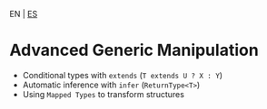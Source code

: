 <!-- MULTILANGUAJE MENU START -->
EN | [ES](https://lckpig.gitbook.io/es-practical-dev-handbook/typescript/generic-types/advanced-manipulation)
<!-- MULTILANGUAJE MENU END -->

# Advanced Generic Manipulation

- Conditional types with `extends` (`T extends U ? X : Y`)
- Automatic inference with `infer` (`ReturnType<T>`)
- Using `Mapped Types` to transform structures 